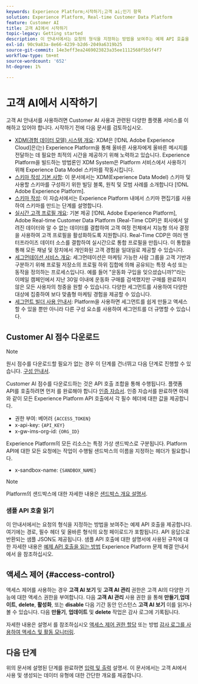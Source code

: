 ```yaml
---
keywords: Experience Platform;시작하기;고객 ai;인기 항목
solution: Experience Platform, Real-time Customer Data Platform
feature: Customer AI
title: 고객 AI에서 시작하기
topic-legacy: Getting started
description: 이 안내서에서는 요청의 형식을 지정하는 방법을 보여주는 예제 API 호출을 제공합니다. 여기에는 경로, 필수 헤더 및 올바른 형식의 요청 페이로드가 포함됩니다.
exl-id: 90c9a83a-8e66-4239-b2d6-2049a6319b25
source-git-commit: 14e3eff3ea2469023823a35ee1112568f5b5f4f7
workflow-type: tm+mt
source-wordcount: '652'
ht-degree: 1%

---
```


# 고객 AI에서 시작하기

고객 AI 안내서를 사용하려면 Customer AI 사용과 관련된 다양한 플랫폼 서비스를 이해하고 있어야 합니다. 시작하기 전에 다음 문서를 검토하십시오.

- [XDM(경험 데이터 모델) 시스템 개요](../../xdm/home.md): XDM은 [!DNL Adobe Experience Cloud]은(는) Experience Platform을 통해 올바른 사용자에게 올바른 메시지를 전달하는 데 필요한 최적의 시간을 제공하기 위해 노력하고 있습니다. Experience Platform을 빌드하는 방법론인 XDM System은 Platform 서비스에서 사용하기 위해 Experience Data Model 스키마를 작동시킵니다.
- [스키마 작성 기본 사항](../../xdm/schema/composition.md): 이 문서에서는 XDM(Experience Data Model) 스키마 및 사용할 스키마를 구성하기 위한 빌딩 블록, 원칙 및 모범 사례를 소개합니다 [!DNL Adobe Experience Platform].
- [스키마 작성](../../xdm/tutorials/create-schema-ui.md): 이 자습서에서는 Experience Platform 내에서 스키마 편집기를 사용하여 스키마를 만드는 단계를 설명합니다.
- [실시간 고객 프로필 개요](../../rtcdp/overview.md): 기본 제공 [!DNL Adobe Experience Platform], Adobe Real-time Customer Data Platform (Real-Time CDP)은 회사에서 알려진 데이터와 알 수 없는 데이터를 결합하여 고객 여정 전체에서 지능형 의사 결정을 사용하여 고객 프로필을 활성화하도록 지원합니다. Real-Time CDP은 여러 엔터프라이즈 데이터 소스를 결합하여 실시간으로 통합 프로필을 만듭니다. 이 통합을 통해 모든 채널 및 장치에서 개인화된 고객 경험을 일대일로 제공할 수 있습니다.
- [세그먼테이션 서비스 개요](../../segmentation/home.md): 세그먼테이션은 마케팅 가능한 사람 그룹을 고객 기반과 구분하기 위해 프로필 저장소의 프로필 하위 집합에 의해 공유되는 특정 속성 또는 동작을 정의하는 프로세스입니다. 예를 들어 &quot;운동화 구입을 잊으셨습니까?&quot;라는 이메일 캠페인에서 지난 30일 이내에 운동화 구매를 검색했지만 구매를 완료하지 않은 모든 사용자의 청중을 원할 수 있습니다. 다양한 세그먼트를 사용하여 다양한 대상에 집중하여 보다 맞춤형 마케팅 경험을 제공할 수 있습니다.
- [세그먼트 빌더 사용 안내서](../../segmentation/tutorials/create-a-segment.md): Platform을 사용하면 세그먼트를 쉽게 만들고 액세스할 수 있을 뿐만 아니라 다른 구성 요소를 사용하여 세그먼트를 더 규명할 수 있습니다.

## Customer AI 점수 다운로드

>[!NOTE]
>
>원시 점수를 다운로드할 필요가 없는 경우 이 단계를 건너뛰고 다음 단계로 진행할 수 있습니다. [구성 안내서](./user-guide/configure.md).

Customer AI 점수를 다운로드하는 것은 API 호출 조합을 통해 수행됩니다. 플랫폼 API를 호출하려면 먼저 를 완료해야 합니다 [인증 자습서](https://www.adobe.com/go/platform-api-authentication-en). 인증 자습서를 완료하면 아래와 같이 모든 Experience Platform API 호출에서 각 필수 헤더에 대한 값을 제공합니다.

- 권한 부여: 베어러 `{ACCESS_TOKEN}`
- x-api-key: `{API_KEY}`
- x-gw-ims-org-id: `{ORG_ID}`

Experience Platform의 모든 리소스는 특정 가상 샌드박스로 구분됩니다. Platform API에 대한 모든 요청에는 작업이 수행될 샌드박스의 이름을 지정하는 헤더가 필요합니다.

- x-sandbox-name: `{SANDBOX_NAME}`

>[!NOTE]
>
>Platform의 샌드박스에 대한 자세한 내용은 [샌드박스 개요 설명서](../../sandboxes/home.md).

### 샘플 API 호출 읽기

이 안내서에서는 요청의 형식을 지정하는 방법을 보여주는 예제 API 호출을 제공합니다. 여기에는 경로, 필수 헤더 및 올바른 형식의 요청 페이로드가 포함됩니다. API 응답으로 반환되는 샘플 JSON도 제공됩니다. 샘플 API 호출에 대한 설명서에 사용된 규칙에 대한 자세한 내용은 [예제 API 호출을 읽는 방법](../../landing/troubleshooting.md) Experience Platform 문제 해결 안내서에서 을 참조하십시오.

## 액세스 제어 {#access-control}

액세스 제어를 사용하는 경우 **고객 AI 보기** 및 **고객 AI 관리** 권한은 고객 AI의 다양한 기능에 대한 액세스 권한을 부여합니다. 다음 **고객 AI 관리** 사용 권한 을 통해 **만들기**,**업데이트**, **delete**, **활성화**, 또는 **disable** 다음 기간 동안 인스턴스 **고객 AI 보기** 이를 읽거나 볼 수 있습니다. 다음 **만들기**, **업데이트** 및 **delete** 작업은 감사 로그에 기록됩니다.

자세한 내용은 설명서 를 참조하십시오 [액세스 제어 권한 할당](../../../help/access-control/home.md) 또는 방법 [감사 로그를 사용하여 액세스 및 활동 모니터링](../../../help/landing/governance-privacy-security/audit-logs/overview.md).

## 다음 단계

위의 문서에 설명된 단계를 완료하면 [입력 및 출력](./input-output.md) 설명서. 이 문서에서는 고객 AI에서 사용 및 생성되는 데이터 유형에 대한 간단한 개요를 제공합니다.

